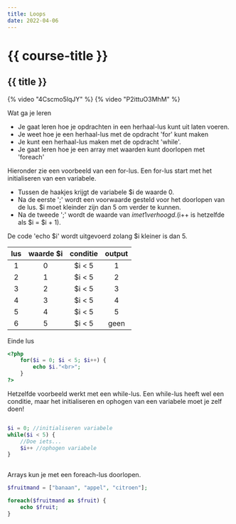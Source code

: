 ```yaml
---
title: Loops
date: 2022-04-06
---
```


# {{ course-title }}

## {{ title }}

{% video "4Cscmo5lqJY" %}
{% video "P2ittuO3MhM" %}

Wat ga je leren
* Je gaat leren hoe je opdrachten in een herhaal-lus kunt uit laten voeren.
* Je weet hoe je een herhaal-lus met de opdracht 'for' kunt maken
* Je kunt een herhaal-lus maken met de opdracht 'while'.
* Je gaat leren hoe je een array met waarden kunt doorlopen met 'foreach'

Hieronder zie een voorbeeld van een for-lus. Een for-lus start met het initialiseren van een variabele. 
* Tussen de haakjes krijgt de variabele $i de waarde 0.
* Na de eerste ';' wordt een voorwaarde gesteld voor het doorlopen van de lus. $i moet kleinder zijn dan 5 om verder te kunnen.
* Na de tweede ';' wordt de waarde van $i met 1 verhoogd. ($i++ is hetzelfde als $i = $i + 1).
 
De code 'echo $i' wordt uitgevoerd zolang $i kleiner is dan 5.  

| lus | waarde $i | conditie | output |  
|:---:|:---:|:---:|:---:|
| 1 | 0 | $i < 5 | 1 |
| 2 | 1 | $i < 5 | 2 |
| 3 | 2 | $i < 5 | 3 |
| 4 | 3 | $i < 5 | 4 |
| 5 | 4 | $i < 5 | 5 |
| 6 | 5 | $i < 5 | geen |
Einde lus

````php
<?php
    for($i = 0; $i < 5; $i++) {
        echo $i."<br>";
    }
?>
````
Hetzelfde voorbeeld werkt met een while-lus. Een while-lus heeft wel een conditie, maar het initialiseren en ophogen van een variabele moet je zelf doen!

`````php

$i = 0; //initialiseren variabele
while($i < 5) {
    //Doe iets...
    $i++ //ophogen variabele
}
    
`````

Arrays kun je met een foreach-lus doorlopen. 

`````php
$fruitmand = ["banaan", "appel", "citroen"];

foreach($fruitmand as $fruit) {
    echo $fruit;
}
   
`````
